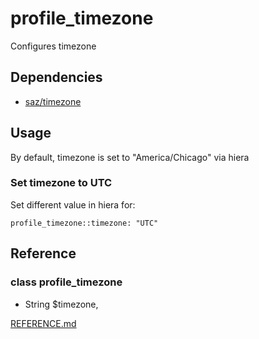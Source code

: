 # profile_timezone
 
Configures timezone
 
## Dependencies
- [saz/timezone](https://forge.puppet.com/saz/timezone)

## Usage

By default, timezone is set to "America/Chicago" via hiera

### Set timezone to UTC

Set different value in hiera for:

```
profile_timezone::timezone: "UTC"
```
 
## Reference
 
### class profile_timezone
-  String $timezone,
 
[REFERENCE.md](REFERENCE.md)
